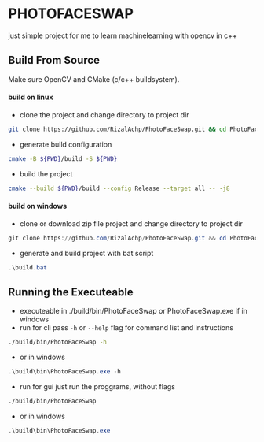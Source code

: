 # PHOTOFACESWAP

just simple project for me to learn machinelearning with opencv in c++

## Build From Source
Make sure OpenCV and CMake (c/c++ buildsystem).

#### build on linux
- clone the project and change directory to project dir
```sh
git clone https://github.com/RizalAchp/PhotoFaceSwap.git && cd PhotoFaceSwap
```
- generate build configuration
```sh
cmake -B ${PWD}/build -S ${PWD}
```
- build the project
```sh
cmake --build ${PWD}/build --config Release --target all -- -j8
```
#### build on windows
- clone or download zip file project and change directory to project dir
```ps1
git clone https://github.com/RizalAchp/PhotoFaceSwap.git && cd PhotoFaceSwap
```
- generate and build project with bat script
```ps1
.\build.bat
```


## Running the Executeable

- executeable in ./build/bin/PhotoFaceSwap or PhotoFaceSwap.exe if in windows
- run for cli pass `-h` or `--help` flag for command list and instructions
```sh
./build/bin/PhotoFaceSwap -h
```
- or in windows
```ps1
.\build\bin\PhotoFaceSwap.exe -h
```

- run for gui just run the proggrams, without flags
```sh
./build/bin/PhotoFaceSwap
```
- or in windows
```ps1
.\build\bin\PhotoFaceSwap.exe
```
